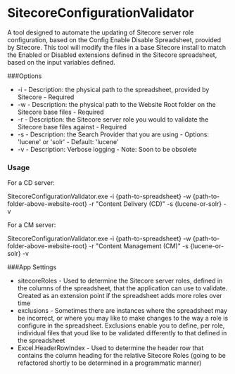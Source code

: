 # SitecoreConfigurationValidator
A tool designed to automate the updating of Sitecore server role configuration, based on the Config Enable Disable Spreadsheet, provided by Sitecore. This tool will modify the files in a base Sitecore install to match the Enabled or Disabled extensions defined in the Sitecore spreadsheet, based on the input variables defined.

###Options

* -i - Description: the physical path to the spreadsheet, provided by Sitecore - Required
* -w - Description: the physical path to the Website Root folder on the Sitecore base files - Required
* -r - Description: the Sitecore server role you would to validate the Sitecore base files against - Required
* -s - Description: the Search Provider that you are using - Options: 'lucene' or 'solr' - Default: 'lucene'
* -v - Description: Verbose logging - Note: Soon to be obsolete

### Usage
For a CD server:

SitecoreConfigurationValidator.exe -i {path-to-spreadsheet} -w {path-to-folder-above-website-root} -r "Content Delivery (CD)" -s {lucene-or-solr} -v

For a CM server:

SitecoreConfigurationValidator.exe -i {path-to-spreadsheet} -w {path-to-folder-above-website-root} -r "Content Management (CM)" -s {lucene-or-solr} -v

###App Settings

* sitecoreRoles - Used to determine the Sitecore server roles, defined in the columns of the spreadsheet, that the application can use to validate. Created as an extension point if the spreadsheet adds more roles over time
* exclusions - Sometimes there are instances where the spreadsheet may be incorrect, or where you may like to make changes to the way a role is configure in the spreadsheet. Exclusions enable you to define, per role, individual files that youd like to be validated differently to that defined in the spreadsheet
* Excel.HeaderRowIndex - Used to determine the header row that contains the column heading for the relative Sitecore Roles (going to be refactored shortly to be determined in a programmatic manner)
